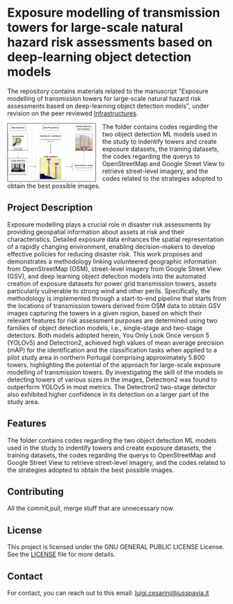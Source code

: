 # Exposure modelling of transmission towers for large-scale natural hazard risk assessments based on deep-learning object detection models

The repository contains materials related to the manuscript "Exposure modelling of transmission towers for large-scale natural hazard risk assessments based on deep-learning object detection models", under revision on the peer reviewed [Infrastructures](https://www.mdpi.com/journal/infrastructures).

<img src="https://github.com/luigicesarini/ExposureModellingTower/blob/main/img/fig1.jpg?raw=true" alt="" style="height: 50%; width:40%;border:solid 1px #555; float: left; margin-right: 15px;"/> 

The folder contains codes regarding the two object detection ML models used in the study to indentify towers and create exposure datasets, the training datasets, the codes regarding the querys to OpenStreetMap and Google Street View to retrieve street-level imagery, and the codes related to the strategies adopted to obtain the best possible images.

## Project Description

Exposure modelling plays a crucial role in disaster risk assessments by providing geospatial information about assets at risk and their characteristics. 
Detailed exposure data enhances the spatial representation of a rapidly changing environment, enabling decision-makers to develop effective policies for reducing disaster risk. This work proposes and demonstrates a methodology linking volunteered geographic information from OpenStreetMap (OSM), street-level imagery from Google Street View (GSV), and deep learning object detection models into the automated creation of exposure datasets for power grid transmission towers, assets particularly vulnerable to strong wind and other perils. Specifically, the methodology is implemented through a start-to-end pipeline that 
starts from the locations of transmission towers derived from OSM data to obtain GSV images capturing the towers in a given region, based on which their relevant features for risk assessment purposes are determined using two families of object detection models, i.e., single-stage and two-stage detectors. Both models adopted herein, You Only Look Once version 5 (YOLOv5) and Detectron2, achieved high values of mean average precision (mAP) for the identification and the classification tasks when applied to a pilot study area in northern Portugal comprising approximately 5.800 towers, highlighting the potential of
the approach for large-scale exposure modelling of transmission towers. By investigating the skill of the models in detecting towers of various sizes in the images, Detectron2 was found to outperform YOLOv5 in most metrics. The Detectron2 two-stage detector also exhibited higher confidence in its detection on a larger part of the study area.


## Features
The folder contains codes regarding the two object detection ML models used in the study to indentify towers and create exposure datasets, the training datasets, the codes regarding the querys to OpenStreetMap and Google Street View to retrieve street-level imagery, and the codes related to the strategies adopted to obtain the best possible images.


## Contributing
All the commit,pull, merge stuff that are unnecessary now.

## License
This project is licensed under the GNU GENERAL PUBLIC LICENSE License. See the [LICENSE](https://github.com/luigicesarini/ExposureModellingTower/blob/main/LICENSE.txt) file for more details. 

## Contact

For contact, you can reach out to this email: [luigi.cesarini@iusspavia.it](luigi.cesarini@iusspavia.it)
